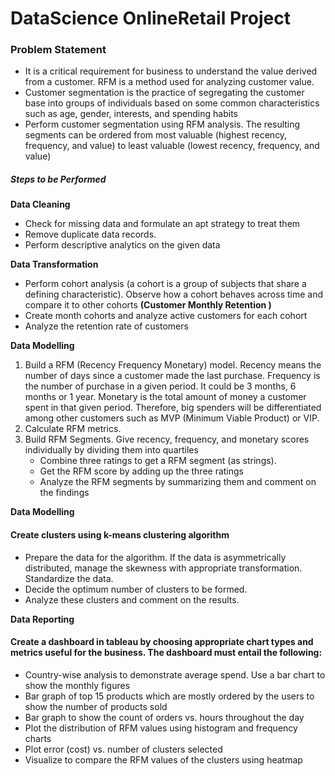 # DataScience OnlineRetail Project

### Problem Statement
- It is a critical requirement for business to understand the value derived from a customer. RFM is a method used for analyzing customer value.
- Customer segmentation is the practice of segregating the customer base into groups of individuals based on some common characteristics such as age, gender, interests, and spending habits
- Perform customer segmentation using RFM analysis. The resulting segments can be ordered from most valuable (highest recency, frequency, and value) to least valuable (lowest recency, frequency, and value)


##### Steps to be Performed
**Data Cleaning**
- Check for missing data and formulate an apt strategy to treat them
- Remove duplicate data records.
- Perform descriptive analytics on the given data

**Data Transformation**
- Perform cohort analysis (a cohort is a group of subjects that share a defining characteristic). Observe how a cohort behaves across time and compare it to other cohorts **(Customer Monthly Retention )**
- Create month cohorts and analyze active customers for each cohort
- Analyze the retention rate of customers

**Data Modelling**
1. Build a RFM (Recency Frequency Monetary) model. Recency means the number of days since a customer made the last purchase. Frequency is the number of purchase in a given period. It could be 3 months, 6 months or 1 year. Monetary is the total amount of money a customer spent in that given period. Therefore, big spenders will be differentiated among other customers such as MVP (Minimum Viable Product) or VIP.
2. Calculate RFM metrics.
3. Build RFM Segments. Give recency, frequency, and monetary scores individually by dividing them into quartiles
    - Combine three ratings to get a RFM segment (as strings).
    - Get the RFM score by adding up the three ratings
    - Analyze the RFM segments by summarizing them and comment on the findings
    
**Data Modelling**
#### Create clusters using k-means clustering algorithm
- Prepare the data for the algorithm. If the data is asymmetrically distributed, manage the skewness with appropriate transformation. Standardize the data.
- Decide the optimum number of clusters to be formed.
- Analyze these clusters and comment on the results.

**Data Reporting**

#### Create a dashboard in tableau by choosing appropriate chart types and metrics useful for the business. The dashboard must entail the following:

- Country-wise analysis to demonstrate average spend. Use a bar chart to show the monthly figures
- Bar graph of top 15 products which are mostly ordered by the users to show the number of products sold
- Bar graph to show the count of orders vs. hours throughout the day
- Plot the distribution of RFM values using histogram and frequency charts
- Plot error (cost) vs. number of clusters selected
- Visualize to compare the RFM values of the clusters using heatmap
